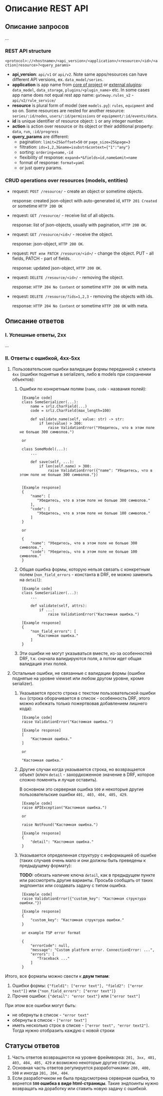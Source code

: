 # Описание REST API

## Описание запросов
...

### REST API structure
`<protocol>://<hostname>/<api_version>/<application>/<resource>/<id>/<action|resource>?<query_params>`

 - __api_version__: `api/v1` or `api/v2`. Note same apps/resources can have different API versions, ex. `data_model/series`.
 - __application__ is app name from [core of project](../gateway/) or [external plugins](configuration.md#plugins): `data_model`, `data_storage`, `plugins/<plugin_name>` etc. In some cases app name does not equal rest app name: `gateway.rules_v2` - `api/v2/rule_service/`  
 - __resource__ is plural form of model (see `models.py`): `rules`, `equipment` and so on. Some resources are nested for another resource: `series/:id/nodes`, `users/:id/permissions` or `equipment/:id/events/data`. 
 - __id__ is unique identifier of resource object: `1` or any integer number.
 - __action__ is action over resource or its object or their additional property: `data`, `run`, `:id/progress`
 - __query_params__ are different: 
   - pagination: `limit=25&offset=50` or `page_size=25&page=3`
   - filtration: `ids=1,2,3&name=isubstr&context={"1":"any"}`
   - sorting: `ordering=name,-id`
   - flexibility of response: `expand=*&fields=id,name&omit=name`
   - format of response: `format=yaml`
   - or just query params.

### CRUD operations over resources (models, entities)
- request: `POST /resource/` - create an object or sometime objects.

  response: created json-object with auto-generated id, `HTTP 201 Created` or sometime `HTTP 200 OK`

- request: `GET /resource/` - receive list of all objects.

  response: list of json-objects, usually with pagination, `HTTP 200 OK`.

- request: `GET /resource/<id>/` - receive the object.

  response: json-object, `HTTP 200 OK`.

- request: `PUT или PATCH /resource/<id>/` - change the object. PUT - all fields, PATCH - part of fields.

  response: updated json-object, `HTTP 200 OK`.

- request: `DELETE /resource/<id>/` - removing the object.

  response: `HTTP 204 No Content` or sometime `HTTP 200 OK` with meta.

- request: `DELETE /resource/?ids=1,2,3` - removing the objects with ids.

  response: `HTTP 204 No Content` or sometime `HTTP 200 OK` with meta.


## Описание ответов

### I. Успешные ответы, 2xx
...

### II. Ответы с ошибкой, 4xx-5xx

1. Пользовательские ошибки валидации формы переданной с клиента `4xx` (ошибки поднятые в serializers, либо в models при сохранении объектов):

    1. Ошибки по конкретным полям (`name`, `code` - названия полей):
 
            [Example code]
            class SomeSerializer(...):
                name = srlz.CharField(...)
                code = srlz.CharField(max_length=100)
                
                def validate_name(self, value: str) -> str:
                    if len(value) > 300:
                        raise ValidationError("Убедитесь, что в этом поле не больше 300 символов.")
            
            or       
            
            class SomeModel(...):
                ...
                
                def save(self, ...):
                    if len(self.name) > 300:
                        raise ValidationError({"name": "Убедитесь, что в этом поле не больше 300 символов."})
            
            
            [Example response]      
            {
                "name": [
                   "Убедитесь, что в этом поле не больше 300 символов."
                ],
                "code": [
                   "Убедитесь, что в этом поле не больше 100 символов."
                ]
            }
            
            or
            
            {
                "name": "Убедитесь, что в этом поле не больше 300 символов.",
                "code": "Убедитесь, что в этом поле не больше 100 символов."
            }

    2. Общая ошибка формы, которую нельзя связать с конкретным полем (`non_field_errors` - константа в DRF, ее можно заменить на `detail`):
            
            [Example code]
            class SomeSerializer(...):
                ...
                
                def validate(self, attrs):
                    if ...:
                        raise ValidationError("Кастомная ошибка.")
            
            [Example response]
            {
                "non_field_errors": [
                   "Кастомная ошибка."
                ]
            }

    3. Эти ошибки не могут указываться вместе, из-за особенностей DRF, т.к. сначала валидируются поля, а потом идет общая валидация этих полей.

2. Остальные ошибки, не связанные с валидации формы (ошибки поднятые на уровне viewset или любом другом уровне, кроме serializer).

    1. Указывается просто строка c текстом пользовательской ошибки `4xx` (строка оборачивается в список - особенность DRF, этого можно избежать только пожертвовав добавлением лишнего кода):
            
            [Example code]
            raise ValidationError("Кастомная ошибка.")
            
            [Example response]
            [
                "Кастомная ошибка."
            ]
            
            or
            
            "Кастомная ошибка."

    2. Другие случаи когда указывается строка, но возвращается объект (ключ `detail` - захордкоженное значение в DRF, которое сложно поменять и лучше оставить).
        
        В основном это серверная ошибка `500` и некоторые другие пользовательские ошибки `401, 403, 404, 405, 429`.
        
            [Example code]
            raise APIException("Кастомная ошибка.")
            
            or 
            
            raise NotFound("Кастомная ошибка.")
            
            [Example response]
            {
                "detail": "Кастомная ошибка."
            }

    3. Указывается определенная структуру с информацией об ошибке (таких случаев очень мало и они должны быть преведены к предыдущему формату):
    
        **TODO:** обязать наличие ключа `detail`, как в предыдущем пункте или рассмотреть другие варианты. Просьба сообщать от таких эндпоинтах или создавать задачу с типом ошибка.
                    
            [Example code]
            raise ValidationError({"custom_key": "Кастомная структура ошибки."})
            
            [Example response]
            {
                "custom_key": "Кастомная структура ошибки."
            }

            or example TSP error format 
            
            {
                "errorCode": null,
                "message": "Custom platform error. ConnectionError: ...",
                "errors": [
                   "Traceback ..."
                ]
            }


Итого, все форматы можно свести к __двум типам__:
1. Ошибки формы: `{"field1": ["error text"], "field2": ["error text"]}` или `{"non_field_errors": ["error text"]}`  
2. Прочие ошибки: `{"detail": "error text"}` или `["error text"]`

При этом все ошибки могут быть:
 - не обернуты в список - `"error text"`
 - обернуты в список - `["error text"]` 
 - иметь несколько строк в списке - `["error text", "error text2"]`. Тогда нужно отобразить каждую с новой строки
 
 
## Статусы ответов

1. Часть ответов возвращаются на уровне фреймворка: `201, 3хх, 401, 403, 404, 405, 429` и возможно некоторые другие статусы.
2. Основная часть ответов регулируется разработчиками: `200, 400, 500` и иногда `201, 204, 404`.
3. Если разработчиком не была предусмотрена серверная ошибка, то вернется **`500` ошибка в виде html-страницы**. Такие эндпоинты нужно возвращать на доработку или ставить новую задачу с ошибкой.


